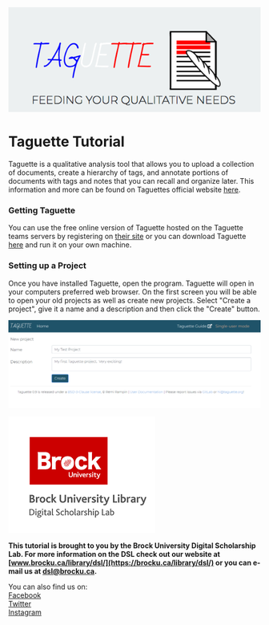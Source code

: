![Tool Logo][imglogo]


# Taguette Tutorial
Taguette is a qualitative analysis tool that allows you to upload a collection of documents, create a hierarchy of tags, and annotate portions of documents with tags and notes that you can recall and organize later.  This information and more can be found on Taguettes official website [here](https://app.taguette.org/).

### Getting Taguette
You can use the free online version of Taguette hosted on the Taguette teams servers by registering on [their site](https://app.taguette.org/) or you can download Taguette [here](https://www.taguette.org/install.html) and run it on your own machine.

### Setting up a Project
Once you have installed Taguette, open the program.  Taguette will open in your computers preferred web browser.  On the first screen you will be able to open your old projects as well as create new projects.  Select "Create a project", give it a name and a description and then click the "Create" button.

![Create a project page][img1]


 
 
 
![DSL Logo][dsllogo]  
  
**This tutorial is brought to you by the Brock University Digital Scholarship Lab.  For more information on the DSL check out our website at [www.brocku.ca/library/dsl/](https://brocku.ca/library/dsl/) or you can e-mail us at dsl@brocku.ca.**  
  
You can also find us on:  
[Facebook](https://www.facebook.com/Brock-University-Digital-Scholarship-Lab-349407235866792/)  
[Twitter](https://twitter.com/brock_dsl)  
[Instagram](https://www.instagram.com/brock_dsl/?hl=en)  
  









<!--- Please use reference style images so that it is easier to update pictures later --->

[dsllogo]: dsl_logo.png
[imglogo]: taguettelogo.png
[img1]: tagim1.png
